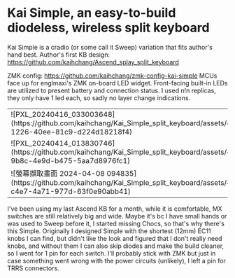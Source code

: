 # Kai Simple, an easy-to-build diodeless, wireless split keyboard

Kai Simple is a cradio (or some call it Sweep) variation that fits author's hand best.
Author's first KB design: https://github.com/kaihchang/Ascend_splay_split_keyboard

ZMK config: https://github.com/kaihchang/zmk-config-kai-simple
MCUs face up for englmaxi's ZMK on-board LED widget. Front-facing built-in LEDs are utilized to present battery and connection status. I used n!n replicas, they only have 1 led each, so sadly no layer change indications.

<table>
  <tr>
    <td>![PXL_20240416_033003648](https://github.com/kaihchang/Kai_Simple_split_keyboard/assets/43580584/edc0f60a-1226-40ee-81c9-d224d18218f4)</td>
  </tr>
  <tr>
    <td>![PXL_20240414_013830746](https://github.com/kaihchang/Kai_Simple_split_keyboard/assets/43580584/c0858064-9b8c-4e9d-b475-5aa7d8976fc1)</td>
  </tr>
  <tr>
    <td>![螢幕擷取畫面 2024-04-08 094835](https://github.com/kaihchang/Kai_Simple_split_keyboard/assets/43580584/f0653513-c4e7-4a71-977d-63f0e90abb41)</td>
  </tr>
</table>

I've been using my last Ascend KB for a month, while it is comfortable, MX switches are still relatively big and wide. Maybe it's bc I have small hands or was used to Sweep before it, I started missing Chocs, so that's why there's this Simple.
Originally I designed Simple with the shortest (12mm) EC11 knobs I can find, but didn't like the look and figured that I don't really need knobs, and without them I can also skip diodes and make the build cleaner, so I went for 1 pin for each switch.
I'll probably stick with ZMK but just in case something went wrong with the power circuits (unlikely), I left a pin for TRRS connectors.
